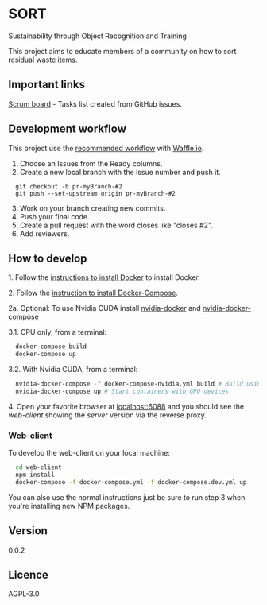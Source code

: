 # SORT
Sustainability through Object Recognition and Training

This project aims to educate members of a community on how to sort residual waste items.

## Important links
[Scrum board](https://waffle.io/SORT-ETS/SORT) - Tasks list created from GitHub issues.

## Development workflow
This project use the [recommended workflow](https://github.com/waffleio/waffle.io/wiki/Recommended-Workflow-Using-Pull-Requests-&-Automatic-Work-Tracking) with [Waffle.io](https://waffle.io/SORT-ETS/SORT).

1. Choose an Issues from the Ready columns.
2. Create a new local branch with the issue number and push it.

  ```
  	git checkout -b pr-myBranch-#2
  	git push --set-upstream origin pr-myBranch-#2
  ```
3. Work on your branch creating new commits.
4. Push your final code.
5. Create a pull request with the word closes like "closes #2".
6. Add reviewers.

## How to develop

1\. Follow the [instructions to install Docker](https://docs.docker.com/engine/installation/) to install Docker.

2\. Follow the [instruction to install Docker-Compose](https://docs.docker.com/compose/install/).

2a\. Optional: To use Nvidia CUDA install [nvidia-docker](https://github.com/NVIDIA/nvidia-docker#quick-start) and [nvidia-docker-compose](https://github.com/eywalker/nvidia-docker-compose)

3.1\. CPU only, from a terminal:

  ```sh
    docker-compose build
    docker-compose up
  ```

3.2\. With Nvidia CUDA, from a terminal:

  ```sh
    nvidia-docker-compose -f docker-compose-nvidia.yml build # Build using the default file and docker-compose-nvidia.yml
    nvidia-docker-compose up # Start containers with GPU devices
  ```

4\. Open your favorite browser at [localhost:6088](localhost:6088) and you should see the _web-client_ showing the _server_ version via the reverse proxy.

### Web-client

To develop the web-client on your local machine:

  ```sh
    cd web-client
    npm install
    docker-compose -f docker-compose.yml -f docker-compose.dev.yml up
  ```

You can also use the normal instructions just be sure to run step 3 when you're installing new NPM packages.

## Version
0.0.2

## Licence
AGPL-3.0
